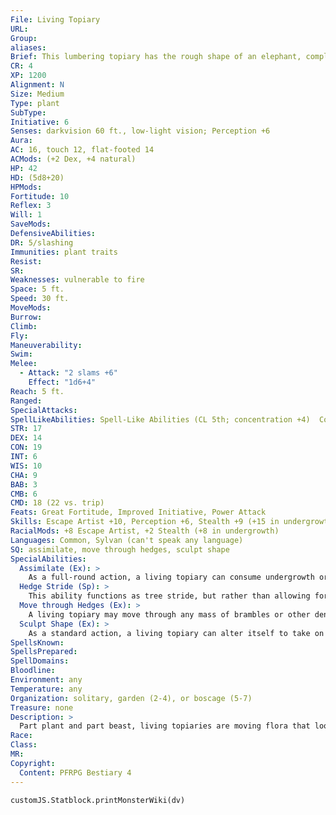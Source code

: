 ```yaml
---
File: Living Topiary
URL: 
Group: 
aliases: 
Brief: This lumbering topiary has the rough shape of an elephant, complete with brambly limbs and tusks.
CR: 4
XP: 1200
Alignment: N
Size: Medium
Type: plant
SubType: 
Initiative: 6
Senses: darkvision 60 ft., low-light vision; Perception +6
Aura: 
AC: 16, touch 12, flat-footed 14
ACMods: (+2 Dex, +4 natural)
HP: 42
HD: (5d8+20)
HPMods: 
Fortitude: 10
Reflex: 3
Will: 1
SaveMods: 
DefensiveAbilities: 
DR: 5/slashing
Immunities: plant traits
Resist: 
SR: 
Weaknesses: vulnerable to fire
Space: 5 ft.
Speed: 30 ft.
MoveMods: 
Burrow: 
Climb: 
Fly: 
Maneuverability: 
Swim: 
Melee: 
  - Attack: "2 slams +6"
    Effect: "1d6+4"
Reach: 5 ft.
Ranged: 
SpecialAttacks: 
SpellLikeAbilities: Spell-Like Abilities (CL 5th; concentration +4)  Constant-pass without trace   3/day-hedge stride
STR: 17
DEX: 14
CON: 19
INT: 6
WIS: 10
CHA: 9
BAB: 3
CMB: 6
CMD: 18 (22 vs. trip)
Feats: Great Fortitude, Improved Initiative, Power Attack
Skills: Escape Artist +10, Perception +6, Stealth +9 (+15 in undergrowth)
RacialMods: +8 Escape Artist, +2 Stealth (+8 in undergrowth)
Languages: Common, Sylvan (can't speak any language)
SQ: assimilate, move through hedges, sculpt shape
SpecialAbilities:
  Assimilate (Ex): >
    As a full-round action, a living topiary can consume undergrowth or bushy plant matter it's currently touching and incorporate that material into its form. It can do this at a rate of 5 cubic feet per round, healing 1d8 points of damage each time. If the topiary is at maximum hit points, this ability has no effect.
  Hedge Stride (Sp): >
    This ability functions as tree stride, but rather than allowing for teleportation from tree to tree, it permits the living topiary to teleport from one area of brush or hedges to another area of similar vegetation within 1,500 feet.
  Move through Hedges (Ex): >
    A living topiary may move through any mass of brambles or other dense plant growth without penalty. It must begin and end its turn outside of the mass.
  Sculpt Shape (Ex): >
    As a standard action, a living topiary can alter itself to take on the basic form of any creature. The change is purely cosmetic, and does not change its size, grant it any special powers, or alter its abilities.
SpellsKnown: 
SpellsPrepared: 
SpellDomains: 
Bloodline: 
Environment: any
Temperature: any
Organization: solitary, garden (2-4), or boscage (5-7)
Treasure: none
Description: >
  Part plant and part beast, living topiaries are moving flora that look like decorative lawn ornaments used to adorn gardens and groves, though their bestial nature and aloof demeanor prove they are far from mere decorations. Some theorize that the living topiaries originally came from the primal land of fey, where odd phenomena such as animal-shaped flora are not unheard of. Living topiaries wander the lands to fulfill their single purpose: searching for more plants to consume, which enables them to grow ever larger. Though somewhat delicate, living topiaries can thrive for decades by constantly refreshing their bodies with new plant matter. Though living topiaries will not willingly go to such places on their own, sometimes one accidentally finds itself in an area void of adequate additional shrubbery or water, like a vast plain or desert. In such situations, an individual deprived of nutrients quickly dries out and shrivels over the course of several days. Living topiaries range in height from shrubs only a couple feet off the ground to towering hedges. The average specimen is about 4 feet tall and weighs 200 pounds.
Race: 
Class: 
MR: 
Copyright:
  Content: PFRPG Bestiary 4
---
```

```dataviewjs
customJS.Statblock.printMonsterWiki(dv)
```
